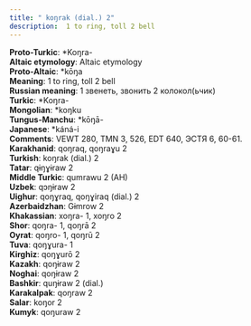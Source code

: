 ```yaml
---
title: " koŋrak (dial.) 2"
description:  1 to ring, toll 2 bell
---
```


<strong>Proto-Turkic</strong>:  *Koŋra-<br>
<strong>Altaic etymology</strong>:  Altaic etymology<br>
<strong> Proto-Altaic</strong>:  *kōŋa<br>
<strong>Meaning</strong>:  1 to ring, toll 2 bell<br>
<strong>Russian meaning</strong>:  1 звенеть, звонить 2 колокол(ьчик)<br>
<strong>Turkic</strong>:  *Koŋra-<br>
<strong>Mongolian</strong>:  *koŋku<br>
<strong>Tungus-Manchu</strong>:  *kōŋā-<br>
<strong>Japanese</strong>:  *káná-i<br>
<strong>Comments</strong>:  VEWT 280, TMN 3, 526, EDT 640, ЭСТЯ 6, 60-61.<br>
<strong>Karakhanid</strong>:  qoŋraq, qoŋraɣu 2<br>
<strong>Turkish</strong>:  koŋrak (dial.) 2<br>
<strong>Tatar</strong>:  qɨŋɣɨraw 2<br>
<strong>Middle Turkic</strong>:  qumrawu 2 (AH)<br>
<strong>Uzbek</strong>:  qɔŋɨraw 2<br>
<strong>Uighur</strong>:  qoŋɣraq, qoŋɣiraq (dial.) 2<br>
<strong>Azerbaidzhan</strong>:  Gɨmrow 2<br>
<strong>Khakassian</strong>:  xoŋra- 1, xoŋro 2<br>
<strong>Shor</strong>:  qoŋra- 1, qoŋrā 2<br>
<strong>Oyrat</strong>:  qoŋro- 1, qoŋrū 2<br>
<strong>Tuva</strong>:  qoŋɣura- 1<br>
<strong>Kirghiz</strong>:  qoŋɣurō 2<br>
<strong>Kazakh</strong>:  qoŋɨraw 2<br>
<strong>Noghai</strong>:  qoŋɨraw 2<br>
<strong>Bashkir</strong>:  quŋɨraw 2 (dial.)<br>
<strong>Karakalpak</strong>:  qoŋraw 2<br>
<strong>Salar</strong>:  koŋor 2<br>
<strong>Kumyk</strong>:  qoŋuraw 2<br>


